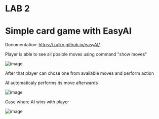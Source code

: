 # LAB 2

# Simple card game with EasyAI
Documentation: https://zulko.github.io/easyAI/

Player is able to see all posible moves using command "show moves"

![image](https://user-images.githubusercontent.com/48835332/142059316-34685515-6ecf-4f8f-b54d-a7d53766f17e.png)

After that player can chose one from available moves and perform action

AI automaticaly performs its move afterwards

![image](https://user-images.githubusercontent.com/48835332/142059586-5b6747fd-4458-4048-9e9b-af692b5812c0.png)

Case where AI wins with player 

![image](https://user-images.githubusercontent.com/48835332/142059922-8759fe9a-bafe-413e-bf60-9e3e0a9917c9.png)
